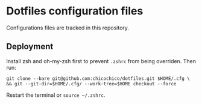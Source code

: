 # Dotfiles configuration files

Configurations files are tracked in this repository.

## Deployment
Install zsh and oh-my-zsh first to prevent `.zshrc` from being overriden. Then run:
```
git clone --bare git@github.com:chicochico/dotfiles.git $HOME/.cfg \
&& git --git-dir=$HOME/.cfg/ --work-tree=$HOME checkout --force
```
Restart the terminal or `source ~/.zshrc`.
